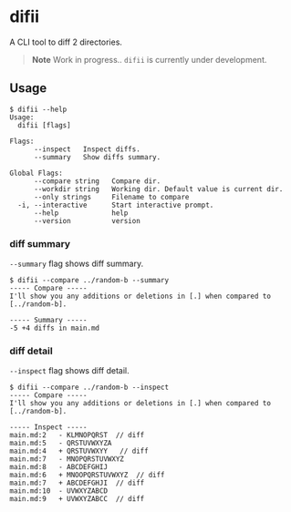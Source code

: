 # difii
A CLI tool to diff 2 directories.

> **Note**
> Work in progress.. `difii` is currently under development.

## Usage
```console
$ difii --help
Usage:
  difii [flags]

Flags:
      --inspect   Inspect diffs.
      --summary   Show diffs summary.

Global Flags:
      --compare string   Compare dir.
      --workdir string   Working dir. Default value is current dir.
      --only strings     Filename to compare
  -i, --interactive      Start interactive prompt.
      --help             help
      --version          version
```

### diff summary
`--summary` flag shows diff summary.
```console
$ difii --compare ../random-b --summary
----- Compare -----
I'll show you any additions or deletions in [.] when compared to [../random-b].

----- Summary -----
-5 +4 diffs in main.md

```

### diff detail
`--inspect` flag shows diff detail.
```console
$ difii --compare ../random-b --inspect
----- Compare -----
I'll show you any additions or deletions in [.] when compared to [../random-b].

----- Inspect -----
main.md:2	- KLMNOPQRST  // diff
main.md:5	- QRSTUVWXYZA
main.md:4	+ QRSTUVWXYY   // diff
main.md:7	- MNOPQRSTUVWXYZ
main.md:8	- ABCDEFGHIJ
main.md:6	+ MNOOPQRSTUVWXYZ  // diff
main.md:7	+ ABCDEFGHJI  // diff
main.md:10	- UVWXYZABCD
main.md:9	+ UVWXYZABCC  // diff

```
